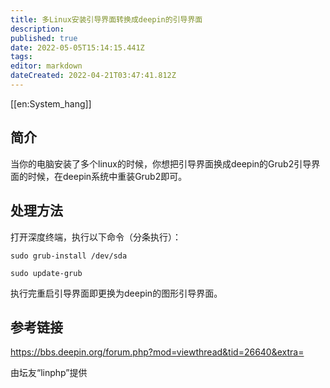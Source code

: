 ```yaml
---
title: 多Linux安装引导界面转换成deepin的引导界面
description: 
published: true
date: 2022-05-05T15:14:15.441Z
tags: 
editor: markdown
dateCreated: 2022-04-21T03:47:41.812Z
---
```


[[en:System_hang]]


## 简介

当你的电脑安装了多个linux的时候，你想把引导界面换成deepin的Grub2引导界面的时候，在deepin系统中重装Grub2即可。

## 处理方法

打开深度终端，执行以下命令（分条执行）：

`sudo grub-install /dev/sda`

`sudo update-grub`

执行完重启引导界面即更换为deepin的图形引导界面。

## 参考链接

https://bbs.deepin.org/forum.php?mod=viewthread&tid=26640&extra=

由坛友“linphp”提供